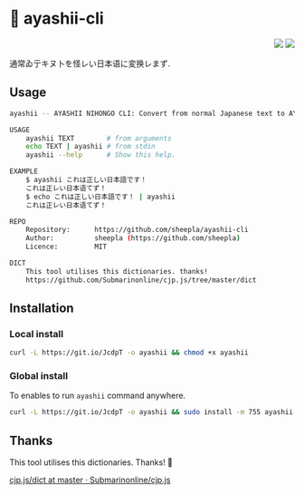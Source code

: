 # 🗾 ayashii-cli

<div align="right">
    <img src="https://img.shields.io/static/v1?label=Language&message=shell&color=blue&style=flat-square"/>
    <img src="https://img.shields.io/static/v1?label=License&message=MIT&color=blue&style=flat-square"/>
</div>

通常ゐ亍キヌ卜を怪レい日本语に変换レまず.

## Usage

```bash
ayashii -- AYASHII NIHONGO CLI: Convert from normal Japanese text to AYASHII NIHONGO.

USAGE
    ayashii TEXT        # from arguments
    echo TEXT | ayashii # from stdin
    ayashii --help      # Show this help.

EXAMPLE
    $ ayashii これは正しい日本語です！
    これは正レい日本语てず！
    $ echo これは正しい日本語です！ | ayashii
    これは正レい日本语てず！

REPO
    Repository:      https://github.com/sheepla/ayashii-cli
    Author:          sheepla (https://github.com/sheepla)
    Licence:         MIT

DICT
    This tool utilises this dictionaries. thanks!
    https://github.com/Submarinonline/cjp.js/tree/master/dict
```

## Installation

### Local install

```bash
curl -L https://git.io/JcdpT -o ayashii && chmod +x ayashii
```

### Global install

To enables to run `ayashii` command anywhere.

```bash
curl -L https://git.io/JcdpT -o ayashii && sudo install -m 755 ayashii /usr/local/bin/ayashii
```

## Thanks

This tool utilises this dictionaries. Thanks! 🥳

[cjp.js/dict at master · Submarinonline/cjp.js](https://github.com/Submarinonline/cjp.js/tree/master/dict)
